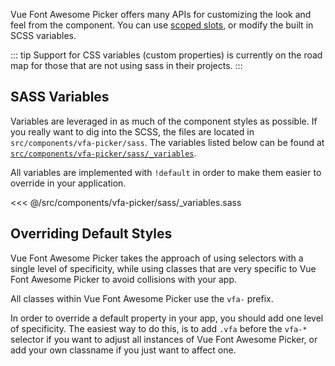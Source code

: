 Vue Font Awesome Picker offers many APIs for customizing the look and feel from the component. You can use
[scoped slots](../api/slots.md), or modify the built in
SCSS variables.

::: tip
Support for CSS variables (custom properties) is currently on the road map for those
that are not using sass in their projects.
:::

## SASS Variables

Variables are leveraged in as much of the component styles as possible. If you really want to dig
into the SCSS, the files are located in `src/components/vfa-picker/sass`. The variables listed below can be found at
[`src/components/vfa-picker/sass/_variables`](https://github.com/zolamk/vfa-picker/blob/master/src/components/vfa-picker/sass/_variables.sass).

All variables are implemented with `!default` in order to make them easier to override in your
application.

<<< @/src/components/vfa-picker/sass/_variables.sass

## Overriding Default Styles

Vue Font Awesome Picker takes the approach of using selectors with a single level of specificity, while using
classes that are very specific to Vue Font Awesome Picker to avoid collisions with your app.

All classes within Vue Font Awesome Picker use the `vfa-` prefix.

In order to override a default property in your app, you should add one level of specificity.
The easiest way to do this, is to add `.vfa` before the `vfa-*` selector if you want to adjust
all instances of Vue Font Awesome Picker, or add your own classname if you just want to affect one.
